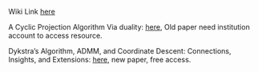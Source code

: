 


Wiki Link [here](https://en.wikipedia.org/wiki/Dykstra%27s_projection_algorithm)

A Cyclic Projection Algorithm Via duality:
[here](https://link.springer.com/content/pdf/10.1007/BF02614077.pdf), Old paper need institution account to access resource.

Dykstra’s Algorithm, ADMM, and Coordinate Descent: Connections, Insights, and Extensions: 
[here](https://arxiv.org/pdf/1705.04768.pdf), new paper, free access. 